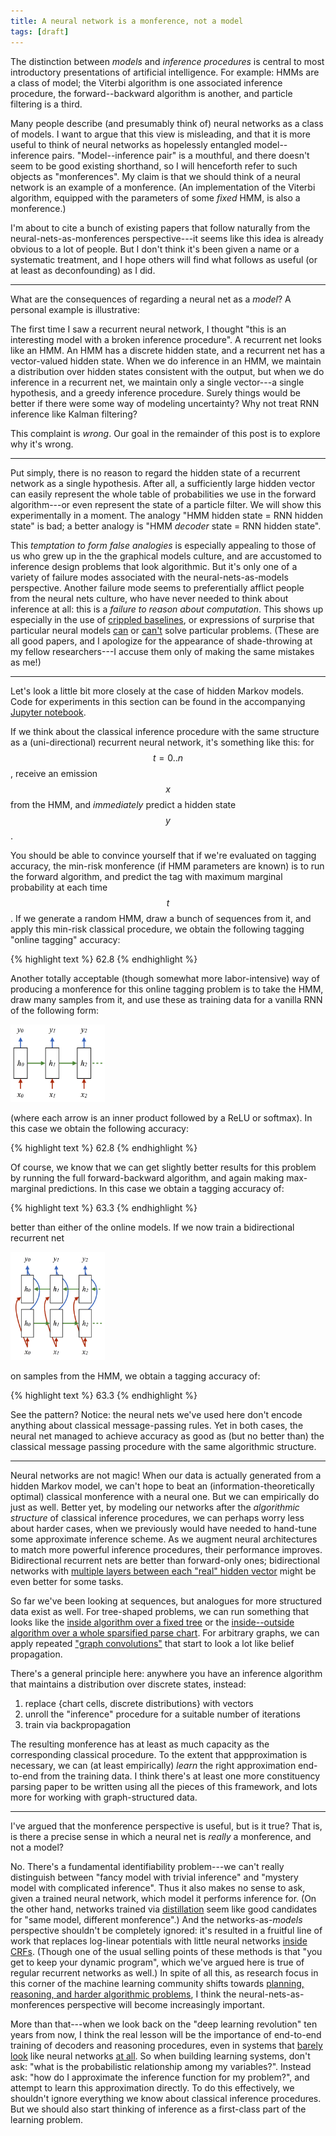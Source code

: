 ```yaml
---
title: A neural network is a monference, not a model
tags: [draft]
---
```


The distinction between _models_ and _inference procedures_ is central to most
introductory presentations of artificial intelligence.  For example: HMMs are a
class of model; the Viterbi algorithm is one associated inference procedure,
the forward--backward algorithm is another, and particle filtering is a third.

Many people describe (and presumably think of) neural networks as a class of
models. I want to argue that this view is misleading, and that it is more useful
to think of neural networks as hopelessly entangled model--inference pairs.
"Model--inference pair" is a mouthful, and there doesn't seem to be good
existing shorthand, so I will henceforth refer to such objects as "monferences".
My claim is that we should think of a neural network is an example of a
monference. (An implementation of the Viterbi algorithm, equipped with the
parameters of some _fixed_ HMM, is also a monference.)

I'm about to cite a bunch of existing papers that follow naturally from the
neural-nets-as-monferences perspective---it seems like this idea is already
obvious to a lot of people. But I don't think it's been given a name or a
systematic treatment, and I hope others will find what follows as useful
(or at least as deconfounding) as I did.

---

What are the consequences of regarding a neural net as a _model_?
A personal example is illustrative:

The first time I saw a recurrent neural network, I thought "this is an
interesting model with a broken inference procedure". A recurrent net looks like
an HMM. An HMM has a discrete hidden state, and a recurrent net has a
vector-valued hidden state.  When we do inference in an HMM, we maintain a
distribution over hidden states consistent with the output, but when we do
inference in a recurrent net, we maintain only a single vector---a single
hypothesis, and a greedy inference procedure. Surely things would be better if
there were some way of modeling uncertainty? Why not treat RNN inference like
Kalman filtering?

This complaint is _wrong_. Our goal in the remainder of this post is to explore
why it's wrong.

---

Put simply, there is no reason to regard the hidden state of a
recurrent network as a single hypothesis. After all, a sufficiently large hidden
vector can easily represent the whole table of probabilities we use in the
forward algorithm---or even represent the state of a particle filter. We will
show this experimentally in a moment. The analogy "HMM hidden state = RNN hidden
state" is bad; a better analogy is "HMM _decoder_ state = RNN hidden state".

This _temptation to form false analogies_ is especially appealing to those of us
who grew up in the the graphical models culture, and are accustomed to inference
design problems that look algorithmic. But it's only one of a variety of failure
modes associated with the neural-nets-as-models perspective. Another
failure mode seems to preferentially afflict people from the neural nets
culture, who have never needed to think about inference at all: this is a
_failure to reason about computation_. This shows up especially in the
use of [crippled baselines](http://arxiv.org/abs/1511.08228), or expressions of
surprise that particular neural models [can](http://arxiv.org/abs/1312.6192) or
[can't](http://arxiv.org/abs/1503.08895v4) solve particular problems.  (These
are all good papers, and I apologize for the appearance of shade-throwing at my
fellow researchers---I accuse them only of making the same mistakes as me!)

---

Let's look a little bit more closely at the case of hidden Markov models. Code
for experiments in this section can be found in the accompanying [Jupyter
notebook](https://github.com/jacobandreas/blog/blob/gh-pages/notebooks/monference.ipynb).

If we think about the classical inference procedure with the same structure
as a (uni-directional) recurrent neural network, it's something like this:
for $$t = 0..n$$, receive an emission $$x$$ from the HMM, and _immediately_
predict a hidden state $$y$$.

You should be able to convince yourself that if we're evaluated on tagging
accuracy, the min-risk monference (if HMM parameters are known) is to run the
forward algorithm, and predict the tag with maximum marginal probability at each
time $$t$$. If we generate a random HMM, draw a bunch of sequences from it, and
apply this min-risk classical procedure, we obtain the following tagging
"online tagging" accuracy:

{% highlight text %}
    62.8
{% endhighlight %}

Another totally acceptable (though somewhat more labor-intensive) way of
producing a monference for this online tagging problem is to take the HMM, draw
many samples from it, and use these as training data for a vanilla RNN of the
following form:

<img src="figures/monference_rnn.png" style="width: 30%">

(where each arrow is an inner product followed by a ReLU or softmax). In this
case we obtain the following accuracy:

{% highlight text %}
    62.8
{% endhighlight %}

Of course, we know that we can get slightly better results for this problem by
running the full forward-backward algorithm, and again making max-marginal
predictions. In this case we obtain a tagging accuracy of:

{% highlight text %}
    63.3
{% endhighlight %}

better than either of the online models. If we now train a bidirectional
recurrent net

<img src="figures/monference_bdrnn.png" style="width: 30%">

on samples from the HMM, we obtain a tagging accuracy of:

{% highlight text %}
    63.3
{% endhighlight %}

See the pattern?  Notice: the neural nets we've used here don't encode anything
about classical message-passing rules. Yet in both cases, the neural net managed
to achieve accuracy as good as (but no better than) the classical message
passing procedure with the same algorithmic structure.

---

Neural networks are not magic! When our data is actually generated from a hidden
Markov model, we can't hope to beat an (information-theoretically optimal)
classical monference with a neural one. But we can empirically do just as well.
Better yet, by modeling our networks after the _algorithmic structure_ of
classical inference procedures, we can perhaps worry less about harder cases,
when we previously would have needed to hand-tune some approximate inference
scheme.  As we augment neural architectures to match more powerful inference
procedures, their performance improves.  Bidirectional recurrent nets are better
than forward-only ones; bidirectional networks with [multiple layers between
each "real" hidden vector](http://arxiv.org/abs/1602.08210) might be even better
for some tasks.

So far we've been looking at sequences, but analogues for more structured data
exist as well. For tree-shaped problems, we can run something that looks like
the [inside algorithm over a fixed
tree](http://www.socher.org/uploads/Main/SocherBauerManningNg_ACL2013.pdf) or
the [inside--outside algorithm over a whole sparsified parse
chart](https://aclweb.org/anthology/D/D15/D15-1137.pdf).  For arbitrary graphs,
we can apply repeated ["graph
convolutions"](http://arxiv.org/pdf/1509.09292.pdf) that start to look a lot
like belief propagation.

There's a general principle here: anywhere you have an inference algorithm that
maintains a distribution over discrete states, instead: 

1. replace {chart cells, discrete distributions} with vectors
2. unroll the "inference" procedure for a suitable number of iterations
3. train via backpropagation

The resulting monference has at least as much capacity as the corresponding
classical procedure. To the extent that appproximation is necessary, we can (at
least empirically) _learn_ the right approximation end-to-end from the training
data. I think there's at least one more constituency parsing paper to be written
using all the pieces of this framework, and lots more for working with
graph-structured data.

---

I've argued that the monference perspective is useful, but is it true? That is,
is there a precise sense in which a neural net is _really_ a monference, and not
a model?

No. There's a fundamental identifiability problem---we can't really distinguish
between "fancy model with trivial inference" and "mystery model with complicated
inference". Thus it also makes no sense to ask, given a trained neural network,
which model it performs inference for. (On the other hand, networks trained via
[distillation](http://arxiv.org/abs/1503.02531) seem like good candidates for
"same model, different monference".) And the networks-as-_models_ perspective
shouldn't be completely ignored: it's resulted in a fruitful line of work that
replaces log-linear potentials with little neural networks [inside
CRFs](http://www.eecs.berkeley.edu/~gdurrett/papers/durrett-klein-acl2015.pdf).
(Though one of the usual selling points of these methods is that "you get to
keep your dynamic program", which we've argued here is true of regular recurrent
networks as well.)
In spite of all this, as research focus in this corner of the machine learning
community shifts towards [planning, reasoning, and harder algorithmic
problems](http://nips2015.sched.org/event/4G4h/reasoning-attention-memory-ram-workshop),
I think the neural-nets-as-monferences perspective will become increasingly
important. 

More than that---when we look back on the "deep learning revolution" ten years
from now, I think the real lesson will be the importance of end-to-end training
of decoders and reasoning procedures, even in systems that [barely
look](http://www.cs.cmu.edu/~mgormley/papers/gormley+dredze+eisner.tacl.2015.pdf)
like neural networks [at all](http://arxiv.org/abs/1601.01705). So when building
learning systems, don't ask: "what is the probabilistic relationship among my
variables?". Instead ask: "how do I approximate the inference function for my
problem?", and attempt to learn this approximation directly. To do this
effectively, we shouldn't ignore everything we know about classical inference
procedures. But we should also start thinking of inference as a first-class part
of the learning problem.

